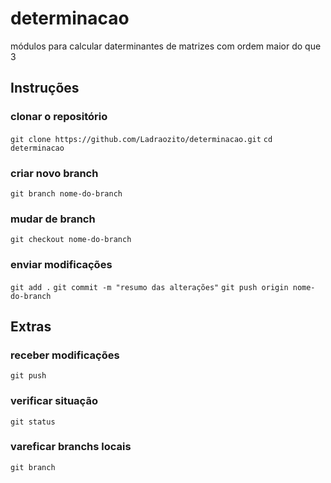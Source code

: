 # determinacao
módulos para calcular daterminantes de matrizes com ordem maior do que 3

## Instruções

### clonar o repositório
`git clone https://github.com/Ladraozito/determinacao.git`
`cd determinacao`

### criar novo branch
`git branch nome-do-branch`

### mudar de branch
`git checkout nome-do-branch`

### enviar modificações
`git add .`
`git commit -m "resumo das alterações"`
`git push origin nome-do-branch`

## Extras

### receber modificações
`git push`

### verificar situação
`git status`

### vareficar branchs locais
`git branch`

